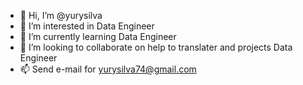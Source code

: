 - 👋 Hi, I’m @yurysilva
- 👀 I’m interested in Data Engineer
- 🌱 I’m currently learning Data Engineer
- 💞️ I’m looking to collaborate on help to translater and projects Data Engineer
- 📫 Send e-mail for yurysilva74@gmail.com

<!---
yurysilva/yurysilva is a ✨ special ✨ repository because its `README.md` (this file) appears on your GitHub profile.
You can click the Preview link to take a look at your changes.
--->
